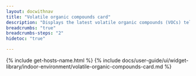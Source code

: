 ```yaml
---
layout: docwithnav
title: "Volatile organic compounds card"
description: "Displays the latest volatile organic compounds (VOCs) telemetry in a scalable rectangle card."
breadcrumbs: "true"
breadcrumbs-steps: "2"
hidetoc: "true"

---
```

{% include get-hosts-name.html %}
{% include docs/user-guide/ui/widget-library/indoor-environment/volatile-organic-compounds-card.md %}
